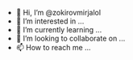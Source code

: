 - 👋 Hi, I’m @zokirovmirjalol
- 👀 I’m interested in ...
- 🌱 I’m currently learning ...
- 💞️ I’m looking to collaborate on ...
- 📫 How to reach me ...

<!---
zokirovmirjalol/zokirovmirjalol is a ✨ special ✨ repository because its `README.md` (this file) appears on your GitHub profile.
You can click the Preview link to take a look at your changes.
--->
